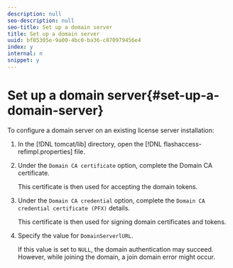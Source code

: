```yaml
---
description: null
seo-description: null
seo-title: Set up a domain server
title: Set up a domain server
uuid: bf85305e-9a00-4bc0-ba36-c870979456e4
index: y
internal: n
snippet: y
---
```


# Set up a domain server{#set-up-a-domain-server}

To configure a domain server on an existing license server installation: 

1. In the [!DNL tomcat/lib] directory, open the [!DNL flashaccess-refimpl.properties] file.
1. Under the `Domain CA certificate` option, complete the Domain CA certificate.

   This certificate is then used for accepting the domain tokens.
1. Under the `Domain CA credential` option, complete the `Domain CA credential certificate (PFX)` details.

   This certificate is then used for signing domain certificates and tokens.
1. Specify the value for `DomainServerlURL`.

   If this value is set to `NULL`, the domain authentication may succeed. However, while joining the domain, a join domain error might occur.
